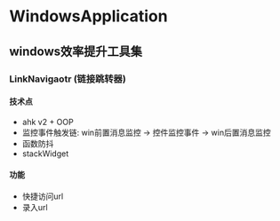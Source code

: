 # WindowsApplication
## windows效率提升工具集

### LinkNavigaotr (链接跳转器)
#### 技术点
- ahk v2 + OOP
- 监控事件触发链: win前置消息监控 -> 控件监控事件 -> win后置消息监控
- 函数防抖
- stackWidget
#### 功能
- 快捷访问url
- 录入url

